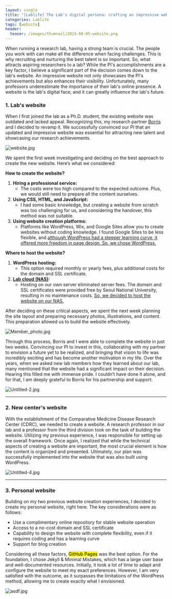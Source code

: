 ```yaml
---
layout: single
title: "[Lablife] The Lab's digital persona: crafting an impressive website"
categories: Lablife
tags: [website]
header:
  teaser: /images/thumnail/2024-08-05-website.png
---
```


When running a research lab, having a strong team is crucial. The people you work with can make all the difference when facing challenges. This is why recruiting and nurturing the best talent is so important. So, what attracts aspiring researchers to a lab? While the PI's accomplishments are a key factor, I believe a significant part of the decision comes down to the lab's website. An impressive website not only showcases the PI's achievements but also enhances their visibility. Unfortunately, many professors underestimate the importance of their lab's online presence. A website is the lab's digital face, and it can greatly influence the lab's future.

### 1. Lab's website

When I first joined the lab as a Ph.D. student, the existing website was outdated and lacked appeal. Recognizing this, my research partner [Borris](https://sites.google.com/view/borrisaldonza/) and I decided to revamp it. We successfully convinced our PI that an updated and impressive website was essential for attracting new talent and showcasing our research achievements.

![website.jpg](../../images/2024-08-05-website/4192d1c4b1f36d9445ef46b0f5f6bf2fc3f88d4c.jpg)

We spent the first week investigating and deciding on the best approach to create the new website. Here’s what we considered:

**How to create the website?**

1. **Hiring a professional service:**
   - The costs were too high compared to the expected outcome. Plus, we would still need to prepare all the content ourselves.
2. **Using CSS, HTML, and JavaScript:**
   - I had some basic knowledge, but creating a website from scratch was too challenging for us, and considering the handover, this method was not suitable.
3. **Using website creation platforms:**
   - Platforms like WordPress, Wix, and Google Sites allow you to create websites without coding knowledge. I found Google Sites to be less flexible, and <u>although WordPress had a steeper learning curve, it offered more freedom in page design. So, we chose WordPress.</u>

**Where to host the website?**

1. **WordPress hosting:**
   - This option required monthly or yearly fees, plus additional costs for the domain and SSL certificate.
2. **[Lab cloud (NAS)](https://keun-hong.github.io/lablife/nas/):**
   - Hosting on our own server eliminated server fees. The domain and SSL certificates were provided free by Seoul National University, resulting in no maintenance costs. <u>So, we decided to host the website on our NAS.</u>

After deciding on these critical aspects, we spent the next week planning the site layout and preparing necessary photos, illustrations, and content. This preparation allowed us to build the website effectively.

![Member_photo.jpg](../../images/2024-08-05-website/245785fc555a596b0332ce7a6d64edf125cd1ebc.jpg)

Through this process, Borris and I were able to complete the website in just two weeks. Convincing our PI to invest in this, collaborating with my partner to envision a future yet to be realized, and bringing that vision to life was incredibly exciting and has become another motivation in my life. Over the years, when we asked new lab members how they learned about our lab, many mentioned that the website had a significant impact on their decision. Hearing this filled me with immense pride. I couldn’t have done it alone, and for that, I am deeply grateful to Borris for his partnership and support.

![Untitled-2.jpg](../../images/2024-08-05-website/df2e2160aed735360063fab15ce41dc6145c389f.jpg)

---

### 2. New center's website

With the establishment of the Comparative Medicine Disease Research Center (CDRC), we needed to create a website. A research professor in our lab and a professor from the third division took on the task of building the website. Utilizing my previous experience, I was responsible for setting up the overall framework. Once again, I realized that while the technical aspects of creating a website are important, the most crucial element is how the content is organized and presented. Ultimately, our plan was successfully implemented into the website that was also built using WordPress.

![Untitled-4.jpg](../../images/2024-08-05-website/09af9973c56c512389a43e316d810ea15e8072d6.jpg)

---

### 3. Personal website

Building on my two previous website creation experiences, I decided to create my personal website, right here. The key considerations were as follows:

- Use a complimentary online repository for stable website operation
- Access to a no-cost domain and SSL certificate
- Capability to design the website with complete flexibility, even if it requires coding and has a learning curve
- Support for blog creation

Considering all these factors, <mark>GitHub Pages</mark> was the best option. For the foundation, I chose Jekyll & Minimal Mistakes, which has a large user base and well-documented resources. Initially, it took a lot of time to adapt and configure the website to meet my exact preferences. However, I am very satisfied with the outcome, as it surpasses the limitations of the WordPress method, allowing me to create exactly what I envisioned.

![asdf.jpg](../../images/2024-08-05-website/2af053a9f2032ca4e052f36b144a531a3e95d882.jpg)
